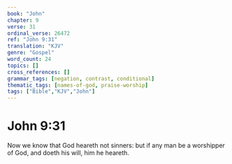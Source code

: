 ```yaml
---
book: "John"
chapter: 9
verse: 31
ordinal_verse: 26472
ref: "John 9:31"
translation: "KJV"
genre: "Gospel"
word_count: 24
topics: []
cross_references: []
grammar_tags: [negation, contrast, conditional]
thematic_tags: [names-of-god, praise-worship]
tags: ["Bible","KJV","John"]
---
```


# John 9:31

Now we know that God heareth not sinners: but if any man be a worshipper of God, and doeth his will, him he heareth.
